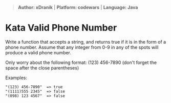 > **Author: xDranik** | **Platform: codewars**
> | **Language: Java**

# Kata Valid Phone Number 

Write a function that accepts a string, and returns true if it is in the form of a phone number.
Assume that any integer from 0-9 in any of the spots will produce a valid phone number.

Only worry about the following format:
(123) 456-7890 (don't forget the space after the close parentheses)

Examples:

```
"(123) 456-7890"  => true
"(1111)555 2345"  => false
"(098) 123 4567"  => false
```